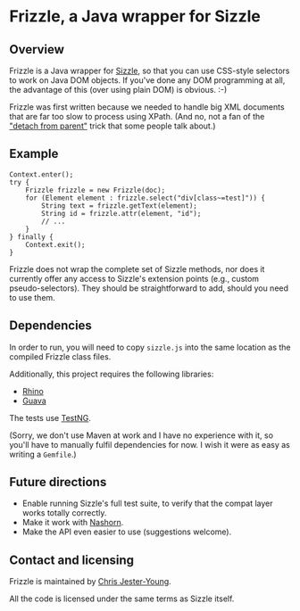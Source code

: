 Frizzle, a Java wrapper for Sizzle
==================================

Overview
--------

Frizzle is a Java wrapper for [Sizzle][sizzle], so that you can use
CSS-style selectors to work on Java DOM objects. If you've done any DOM
programming at all, the advantage of this (over using plain DOM) is
obvious. :-)

Frizzle was first written because we needed to handle big XML documents
that are far too slow to process using XPath. (And no, not a fan of the
["detach from parent"][slow-xpath] trick that some people talk about.)

Example
-------

    Context.enter();
    try {
        Frizzle frizzle = new Frizzle(doc);
        for (Element element : frizzle.select("div[class~=test]")) {
            String text = frizzle.getText(element);
            String id = frizzle.attr(element, "id");
            // ...
        }
    } finally {
        Context.exit();
    }

Frizzle does not wrap the complete set of Sizzle methods, nor does it
currently offer any access to Sizzle's extension points (e.g., custom
pseudo-selectors). They should be straightforward to add, should you
need to use them.

Dependencies
------------

In order to run, you will need to copy `sizzle.js` into the same
location as the compiled Frizzle class files.

Additionally, this project requires the following libraries:

* [Rhino][rhino]
* [Guava][guava]

The tests use [TestNG][testng].

(Sorry, we don't use Maven at work and I have no experience with it,
so you'll have to manually fulfil dependencies for now. I wish it were
as easy as writing a `Gemfile`.)

Future directions
-----------------

+ Enable running Sizzle's full test suite, to verify that the compat
  layer works totally correctly.
+ Make it work with [Nashorn][nashorn].
+ Make the API even easier to use (suggestions welcome).

Contact and licensing
---------------------

Frizzle is maintained by [Chris Jester-Young][cky].

All the code is licensed under the same terms as Sizzle itself.

[sizzle]: http://sizzlejs.com/
[slow-xpath]: http://blog.astradele.com/2006/02/24/slow-xpath-evaluation-for-large-xml-documents-in-java-15/
[rhino]: http://www.mozilla.org/rhino/
[guava]: http://code.google.com/p/guava-libraries/
[testng]: http://www.testng.org/
[nashorn]: http://openjdk.java.net/projects/nashorn/
[cky]: http://github.com/cky
